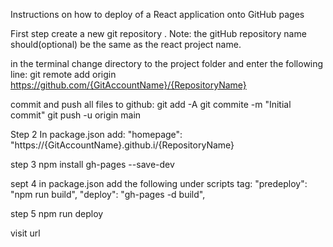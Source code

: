 Instructions on how to deploy of a React application onto GitHub pages

First step
create a new git repository . Note: the gitHub repository name should(optional) be the same as the react project name.

in the terminal change directory to the project folder and enter the following line:
git remote add origin https://github.com/{GitAccountName}/{RepositoryName}

commit and push all files to github:
git add -A
git commite -m "Initial commit"
git push -u origin main

Step 2
In package.json add:
"homepage": "https://{GitAccountName}.github.i/{RepositoryName}

step 3
npm install gh-pages --save-dev

sept 4
in package.json add the following under scripts tag:
    "predeploy": "npm run build",
    "deploy": "gh-pages -d build",
    
step 5
npm run deploy

visit url 
